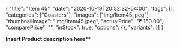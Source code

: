 {
    "title": "Item 45",
    "date": "2020-10-19T20:52:32-04:00",
    "tags": [],
    "categories": ["Coasters"],
    "images": ["img/Item45.jpeg"],
    "thumbnailImage": "img/Item45.jpeg",
    "actualPrice": "₹ 150.00",
    "comparePrice": "",
    "inStock": true,
    "options": {},
    "variants": []
}

**Insert Product description here****